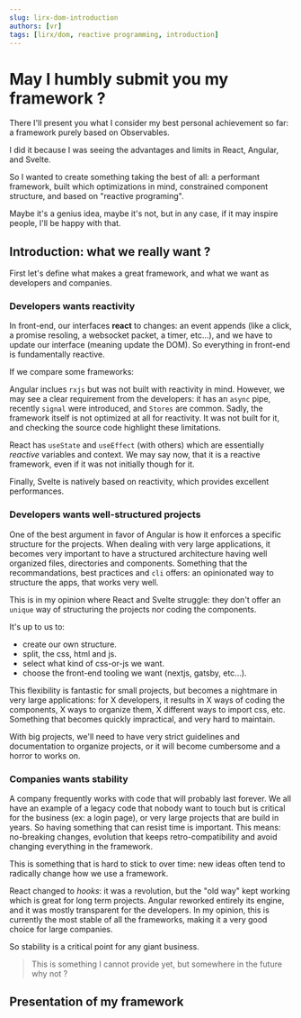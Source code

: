 ```yaml
---
slug: lirx-dom-introduction
authors: [vr]
tags: [lirx/dom, reactive programming, introduction]
---
```


# May I humbly submit you my framework ?

There I'll present you what I consider my best personal achievement so far: a framework purely based on Observables.

I did it because I was seeing the advantages and limits in React, Angular, and Svelte.

So I wanted to create something taking the best of all: a performant framework, built which optimizations in mind, constrained component structure, and based on "reactive programing".

Maybe it's a genius idea, maybe it's not, but in any case, if it may inspire people, I'll be happy with that.

## Introduction: what we really want ?

First let's define what makes a great framework, and what we want as developers and companies.

### Developers wants reactivity

In front-end, our interfaces **react** to changes: an event appends (like a click, a promise resoling, a websocket packet, a timer, etc...),
and we have to update our interface (meaning update the DOM).
So everything in front-end is fundamentally reactive.

If we compare some frameworks:

Angular inclues `rxjs` but was not built with reactivity in mind.
However, we may see a clear requirement from the developers: it has an `async` pipe, recently `signal` were introduced, and `Stores` are common.
Sadly, the framework itself is not optimized at all for reactivity. It was not built for it, and checking the source code highlight these limitations.

React has `useState` and `useEffect` (with others) which are essentially *reactive* variables and context.
We may say now, that it is a reactive framework, even if it was not initially though for it.

Finally, Svelte is natively based on reactivity, which provides excellent performances.

### Developers wants well-structured projects

One of the best argument in favor of Angular is how it enforces a specific structure for the projects.
When dealing with very large applications, it becomes very important to have a structured architecture having well organized files, directories and components.
Something that the recommandations, best practices and `cli` offers: an opinionated way to structure the apps, that works very well.

This is in my opinion where React and Svelte struggle: they don't offer an `unique` way of structuring the projects nor coding the components.

It's up to us to:

- create our own structure. 
- split, the css, html and js. 
- select what kind of css-or-js we want.
- choose the front-end tooling we want (nextjs, gatsby, etc...).

This flexibility is fantastic for small projects, but becomes a nightmare in very large applications:
for X developers, it results in X ways of coding the components, X ways to organize them, X different ways to import css, etc.
Something that becomes quickly impractical, and very hard to maintain.

With big projects, we'll need to have very strict guidelines and documentation to organize projects, or it will become cumbersome and a horror to works on.

### Companies wants stability

A company frequently works with code that will probably last forever.
We all have an example of a legacy code that nobody want to touch but is critical for the business (ex: a login page), or very large projects that are build in years.
So having something that can resist time is important. This means: no-breaking changes, evolution that keeps retro-compatibility and avoid changing everything in the framework.

This is something that is hard to stick to over time: new ideas often tend to radically change how we use a framework.

React changed to *hooks*: it was a revolution, but the "old way" kept working which is great for long term projects.
Angular reworked entirely its engine, and it was mostly transparent for the developers. In my opinion, this is currently the most stable of all the frameworks,
making it a very good choice for large companies.

So stability is a critical point for any giant business.

> This is something I cannot provide yet, but somewhere in the future why not ?

## Presentation of my framework





